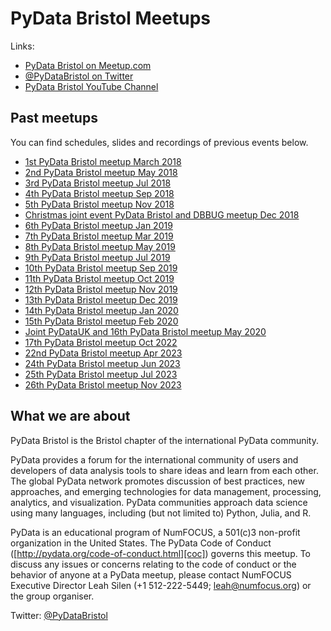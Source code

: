 # PyData Bristol Meetups

Links:
- [PyData Bristol on Meetup.com][meetup]
- [@PyDataBristol on Twitter][twitter]
- [PyData Bristol YouTube Channel][youtube]

## Past meetups

You can find schedules, slides and recordings of previous events below.
- [1st PyData Bristol meetup March 2018](./meetup_2018_03_15)
- [2nd PyData Bristol meetup May 2018](./meetup_2018_05_17)
- [3rd PyData Bristol meetup Jul 2018](./meetup_2018_07_19)
- [4th PyData Bristol meetup Sep 2018](./meetup_2018_09_20)
- [5th PyData Bristol meetup Nov 2018](./meetup_2018_11_13)
- [Christmas joint event PyData Bristol and DBBUG meetup Dec 2018](./meetup_2018_12_10)
- [6th PyData Bristol meetup Jan 2019](./meetup_2019_01_17)
- [7th PyData Bristol meetup Mar 2019](./meetup_2019_03_20)
- [8th PyData Bristol meetup May 2019](./meetup_2019_05_15)
- [9th PyData Bristol meetup Jul 2019](./meetup_2019_07_18)
- [10th PyData Bristol meetup Sep 2019](./meetup_2019_09)
- [11th PyData Bristol meetup Oct 2019](./meetup_2019_10)
- [12th PyData Bristol meetup Nov 2019](./meetup_2019_11)
- [13th PyData Bristol meetup Dec 2019](./meetup_2019_12)
- [14th PyData Bristol meetup Jan 2020](./meetup_2020_01)
- [15th PyData Bristol meetup Feb 2020](./meetup_2020_02)
- [Joint PyDataUK and 16th PyData Bristol meetup May 2020](./meetup_2020_05_05)
- [17th PyData Bristol meetup Oct 2022](./meetup_2022_10)
- [22nd PyData Bristol meetup Apr 2023](./meetup_2023_04)
- [24th PyData Bristol meetup Jun 2023](./meetup_2023_06)
- [25th PyData Bristol meetup Jul 2023](./meetup_2023_07)
- [26th PyData Bristol meetup Nov 2023](./meetup_2023_11)

## What we are about

PyData Bristol is the Bristol chapter of the international PyData community.

PyData provides a forum for the international community of users and developers
of data analysis tools to share ideas and learn from each other. The global
PyData network promotes discussion of best practices, new approaches, and
emerging technologies for data management, processing, analytics, and
visualization. PyData communities approach data science using many languages,
including (but not limited to) Python, Julia, and R.

PyData is an educational program of NumFOCUS, a 501(c)3 non-profit organization
in the United States. The PyData Code of Conduct
([http://pydata.org/code-of-conduct.html][coc]) governs this meetup. To discuss
any issues or concerns relating to the code of conduct or the behavior of
anyone at a PyData meetup, please contact NumFOCUS Executive Director Leah
Silen (+1 512-222-5449; leah@numfocus.org) or the group organiser.

Twitter: [@PyDataBristol][twitter]

[twitter]: https://twitter.com/PyDataBristol
[coc]: http://pydata.org/code-of-conduct.html
[meetup]: https://www.meetup.com/PyData-Bristol/
[youtube]: https://www.youtube.com/channel/UCLx854lMH98BpyVfi-bnQkw
